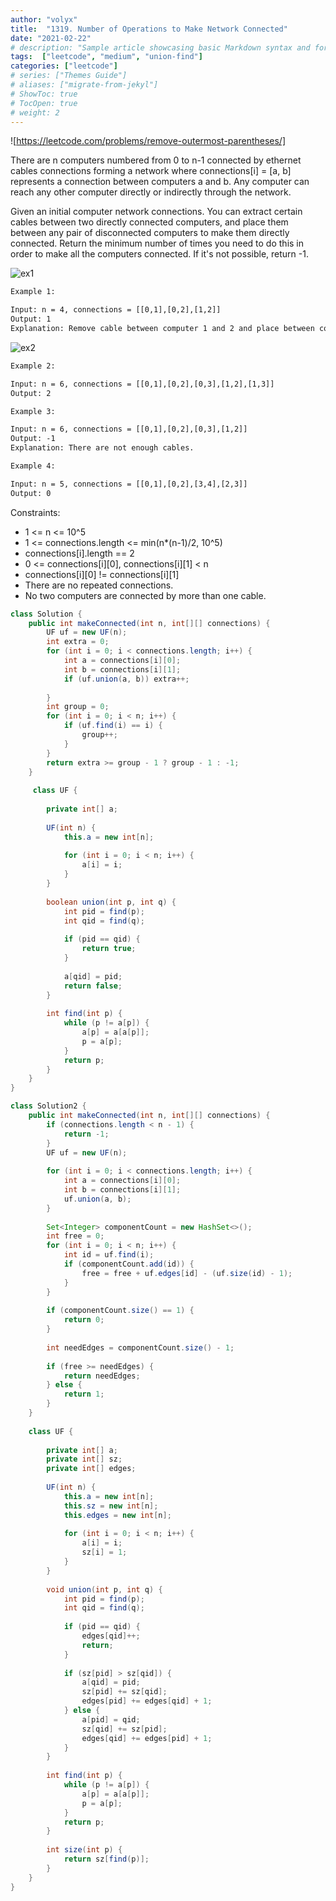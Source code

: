 ```yaml
---
author: "volyx"
title:  "1319. Number of Operations to Make Network Connected"
date: "2021-02-22"
# description: "Sample article showcasing basic Markdown syntax and formatting for HTML elements."
tags:  ["leetcode", "medium", "union-find"]
categories: ["leetcode"]
# series: ["Themes Guide"]
# aliases: ["migrate-from-jekyl"]
# ShowToc: true
# TocOpen: true
# weight: 2
---
```


![https://leetcode.com/problems/remove-outermost-parentheses/]

There are n computers numbered from 0 to n-1 connected by ethernet cables connections forming a network where connections[i] = [a, b] represents a connection between computers a and b. Any computer can reach any other computer directly or indirectly through the network.

Given an initial computer network connections. You can extract certain cables between two directly connected computers, and place them between any pair of disconnected computers to make them directly connected. Return the minimum number of times you need to do this in order to make all the computers connected. If it's not possible, return -1.

![ex1](/images/2021-02-22-ex1.jpg)

```txt
Example 1:

Input: n = 4, connections = [[0,1],[0,2],[1,2]]
Output: 1
Explanation: Remove cable between computer 1 and 2 and place between computers 1 and 3.
```

![ex2](/images/2021-02-22-ex2.jpg)

```txt
Example 2:

Input: n = 6, connections = [[0,1],[0,2],[0,3],[1,2],[1,3]]
Output: 2
```

```txt
Example 3:

Input: n = 6, connections = [[0,1],[0,2],[0,3],[1,2]]
Output: -1
Explanation: There are not enough cables.

Example 4:

Input: n = 5, connections = [[0,1],[0,2],[3,4],[2,3]]
Output: 0
```

Constraints:

- 1 <= n <= 10^5
- 1 <= connections.length <= min(n*(n-1)/2, 10^5)
- connections[i].length == 2
- 0 <= connections[i][0], connections[i][1] < n
- connections[i][0] != connections[i][1]
- There are no repeated connections.
- No two computers are connected by more than one cable.

```java
class Solution {
    public int makeConnected(int n, int[][] connections) {
        UF uf = new UF(n);
        int extra = 0;
        for (int i = 0; i < connections.length; i++) {
            int a = connections[i][0];
            int b = connections[i][1];
            if (uf.union(a, b)) extra++;
            
        }
        int group = 0;
        for (int i = 0; i < n; i++) {
            if (uf.find(i) == i) {
                group++;
            }
        }
        return extra >= group - 1 ? group - 1 : -1;
    }
    
     class UF {
        
        private int[] a;
        
        UF(int n) {
            this.a = new int[n];
            
            for (int i = 0; i < n; i++) {
                a[i] = i;
            }
        }
        
        boolean union(int p, int q) {
            int pid = find(p);
            int qid = find(q);
            
            if (pid == qid) {
                return true;
            }
            
            a[qid] = pid;
            return false;
        }
        
        int find(int p) {
            while (p != a[p]) {
                a[p] = a[a[p]];
                p = a[p];
            }
            return p;
        }
    }
}

class Solution2 {
    public int makeConnected(int n, int[][] connections) {
        if (connections.length < n - 1) {
            return -1;
        }
        UF uf = new UF(n);
        
        for (int i = 0; i < connections.length; i++) {
            int a = connections[i][0];
            int b = connections[i][1];
            uf.union(a, b);
        }
        
        Set<Integer> componentCount = new HashSet<>();
        int free = 0;
        for (int i = 0; i < n; i++) {
            int id = uf.find(i);
            if (componentCount.add(id)) {
                free = free + uf.edges[id] - (uf.size(id) - 1);
            }
        }
        
        if (componentCount.size() == 1) {
            return 0;
        }
        
        int needEdges = componentCount.size() - 1;
        
        if (free >= needEdges) {
            return needEdges;
        } else {
            return 1;
        }
    }
    
    class UF {
        
        private int[] a;
        private int[] sz;
        private int[] edges;
        
        UF(int n) {
            this.a = new int[n];
            this.sz = new int[n];
            this.edges = new int[n];
            
            for (int i = 0; i < n; i++) {
                a[i] = i;
                sz[i] = 1;
            }
        }
        
        void union(int p, int q) {
            int pid = find(p);
            int qid = find(q);
            
            if (pid == qid) {
                edges[qid]++;
                return;
            }
            
            if (sz[pid] > sz[qid]) {
                a[qid] = pid;
                sz[pid] += sz[qid];
                edges[pid] += edges[qid] + 1;
            } else {
                a[pid] = qid;
                sz[qid] += sz[pid];
                edges[qid] += edges[pid] + 1;
            }
        }
        
        int find(int p) {
            while (p != a[p]) {
                a[p] = a[a[p]];
                p = a[p];
            }
            return p;
        }
        
        int size(int p) {
            return sz[find(p)];
        }
    }   
}
